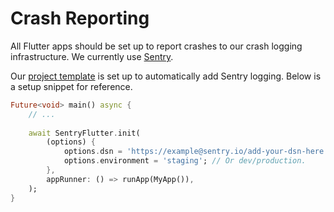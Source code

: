 # Crash Reporting

All Flutter apps should be set up to report crashes to our crash logging infrastructure. We currently use [Sentry](https://sentry.io/).

Our [project template](https://github.com/netsells/mobile-templates) is set up to automatically add Sentry logging. Below is a setup snippet for reference.

```dart
Future<void> main() async {
    // ...
    
    await SentryFlutter.init(
        (options) {
            options.dsn = 'https://example@sentry.io/add-your-dsn-here';
            options.environment = 'staging'; // Or dev/production.
        },
        appRunner: () => runApp(MyApp()),
    );
}
```